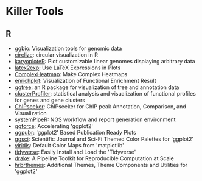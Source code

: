 # Killer Tools

## R

* [ggbio](https://bioconductor.org/packages/release/bioc/html/ggbio.html): Visualization tools for genomic data
* [circlize](https://github.com/jokergoo/circlize): circular visualization in R
* [karyoploteR](https://bioconductor.org/packages/release/bioc/html/karyoploteR.html): Plot customizable linear genomes displaying arbitrary data
* [latex2exp](https://cran.r-project.org/web/packages/latex2exp/index.html): Use LaTeX Expressions in Plots
* [ComplexHeatmap](http://bioconductor.org/packages/release/bioc/html/ComplexHeatmap.html): Make Complex Heatmaps
* [enrichplot](https://bioconductor.org/packages/release/bioc/html/enrichplot.html): Visualization of Functional Enrichment Result
* [ggtree](https://www.bioconductor.org/packages/release/bioc/html/ggtree.html): an R package for visualization of tree and annotation data
* [clusterProfiler](https://bioconductor.org/packages/release/bioc/html/clusterProfiler.html): statistical analysis and visualization of functional profiles for genes and gene clusters
* [ChIPseeker](https://www.bioconductor.org/packages/release/bioc/html/ChIPseeker.html): ChIPseeker for ChIP peak Annotation, Comparison, and Visualization
* [systemPipeR](https://bioconductor.org/packages/release/bioc/html/systemPipeR.html): NGS workflow and report generation environment
* [ggforce](https://cran.r-project.org/web/packages/ggforce/index.html): Accelerating 'ggplot2'
* [ggpubr](https://cran.r-project.org/web/packages/ggpubr/index.html): 'ggplot2' Based Publication Ready Plots
* [ggsci](https://cran.r-project.org/web/packages/ggsci/index.html): Scientific Journal and Sci-Fi Themed Color Palettes for 'ggplot2'
* [viridis](https://cran.r-project.org/web/packages/viridis/index.html): Default Color Maps from 'matplotlib'
* [tidyverse](https://cran.r-project.org/web/packages/tidyverse/index.html): Easily Install and Load the 'Tidyverse'
* [drake](https://cran.r-project.org/web/packages/drake/index.html): A Pipeline Toolkit for Reproducible Computation at Scale
* [hrbrthemes](https://cran.r-project.org/web/packages/hrbrthemes/index.html): Additional Themes, Theme Components and Utilities for 'ggplot2'

